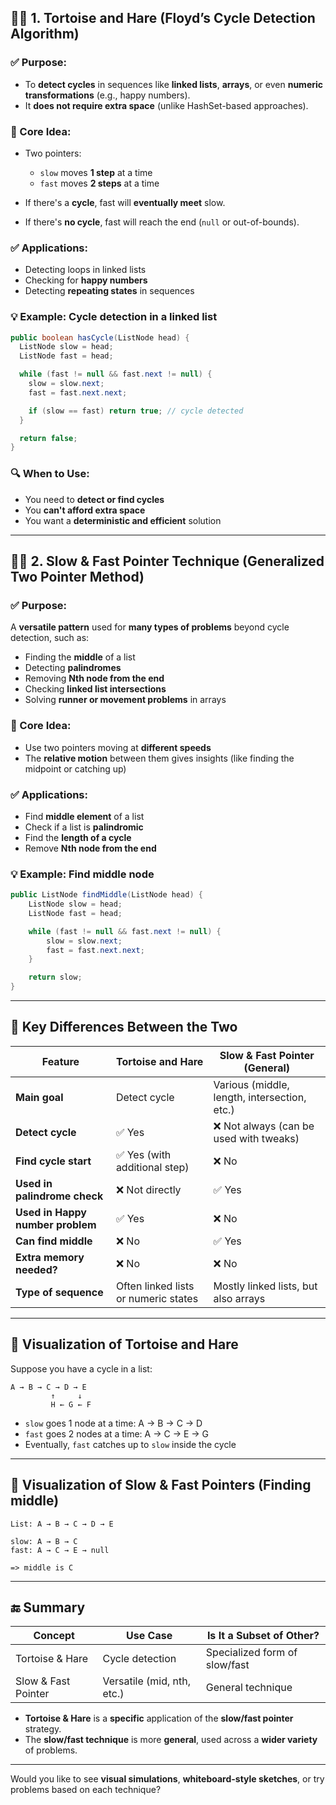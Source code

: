 ## 🐢🐇 1. Tortoise and Hare (Floyd’s Cycle Detection Algorithm)

### ✅ Purpose:

* To **detect cycles** in sequences like **linked lists**, **arrays**, or even **numeric transformations** (e.g., happy
  numbers).
* It **does not require extra space** (unlike HashSet-based approaches).

### 🧠 Core Idea:

* Two pointers:

    * `slow` moves **1 step** at a time
    * `fast` moves **2 steps** at a time
* If there's a **cycle**, fast will **eventually meet** slow.
* If there's **no cycle**, fast will reach the end (`null` or out-of-bounds).

### ✅ Applications:

* Detecting loops in linked lists
* Checking for **happy numbers**
* Detecting **repeating states** in sequences

### 💡 Example: Cycle detection in a linked list

```java
public boolean hasCycle(ListNode head) {
  ListNode slow = head;
  ListNode fast = head;

  while (fast != null && fast.next != null) {
    slow = slow.next;
    fast = fast.next.next;

    if (slow == fast) return true; // cycle detected
  }

  return false;
}
```

### 🔍 When to Use:

* You need to **detect or find cycles**
* You **can't afford extra space**
* You want a **deterministic and efficient** solution

---

## 🐢🐇 2. Slow & Fast Pointer Technique (Generalized Two Pointer Method)

### ✅ Purpose:

A **versatile pattern** used for **many types of problems** beyond cycle detection, such as:

* Finding the **middle** of a list
* Detecting **palindromes**
* Removing **Nth node from the end**
* Checking **linked list intersections**
* Solving **runner or movement problems** in arrays

### 🧠 Core Idea:

* Use two pointers moving at **different speeds**
* The **relative motion** between them gives insights (like finding the midpoint or catching up)

### ✅ Applications:

* Find **middle element** of a list
* Check if a list is **palindromic**
* Find the **length of a cycle**
* Remove **Nth node from the end**

### 💡 Example: Find middle node

```java
public ListNode findMiddle(ListNode head) {
    ListNode slow = head;
    ListNode fast = head;

    while (fast != null && fast.next != null) {
        slow = slow.next;
        fast = fast.next.next;
    }

    return slow;
}
```

---

## 🔁 Key Differences Between the Two

| Feature                          | **Tortoise and Hare**                | **Slow & Fast Pointer (General)**            |
|----------------------------------|--------------------------------------|----------------------------------------------|
| **Main goal**                    | Detect cycle                         | Various (middle, length, intersection, etc.) |
| **Detect cycle**                 | ✅ Yes                                | ❌ Not always (can be used with tweaks)       |
| **Find cycle start**             | ✅ Yes (with additional step)         | ❌ No                                         |
| **Used in palindrome check**     | ❌ Not directly                       | ✅ Yes                                        |
| **Used in Happy number problem** | ✅ Yes                                | ❌ No                                         |
| **Can find middle**              | ❌ No                                 | ✅ Yes                                        |
| **Extra memory needed?**         | ❌ No                                 | ❌ No                                         |
| **Type of sequence**             | Often linked lists or numeric states | Mostly linked lists, but also arrays         |

---

## 🧠 Visualization of Tortoise and Hare

Suppose you have a cycle in a list:

```
A → B → C → D → E
         ↑     ↓
         H ← G ← F
```

* `slow` goes 1 node at a time: A → B → C → D
* `fast` goes 2 nodes at a time: A → C → E → G
* Eventually, `fast` catches up to `slow` inside the cycle

---

## 🧠 Visualization of Slow & Fast Pointers (Finding middle)

```
List: A → B → C → D → E

slow: A → B → C
fast: A → C → E → null

=> middle is C
```

---

## 🔚 Summary

| **Concept**         | **Use Case**               | **Is It a Subset of Other?**  |
|---------------------|----------------------------|-------------------------------|
| Tortoise & Hare     | Cycle detection            | Specialized form of slow/fast |
| Slow & Fast Pointer | Versatile (mid, nth, etc.) | General technique             |

* **Tortoise & Hare** is a **specific** application of the **slow/fast pointer** strategy.
* The **slow/fast technique** is more **general**, used across a **wider variety** of problems.

---

Would you like to see **visual simulations**, **whiteboard-style sketches**, or try problems based on each technique?
